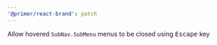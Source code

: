 ```yaml
---
'@primer/react-brand': patch
---
```


Allow hovered `SubNav.SubMenu` menus to be closed using <kbd>Escape</kbd> key
